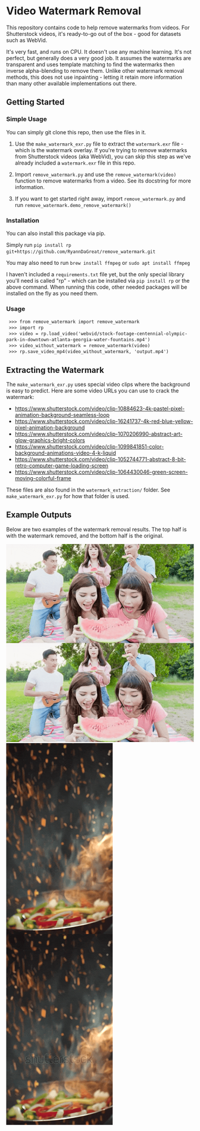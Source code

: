 # Video Watermark Removal

This repository contains code to help remove watermarks from videos. For Shutterstock videos, it's ready-to-go out of the box - good for datasets such as WebVid.

It's very fast, and runs on CPU. It doesn't use any machine learning. It's not perfect, but generally does a very good job. It assumes the watermarks are transparent and uses template matching to find the watermarks then inverse alpha-blending to remove them.
Unlike other watermark removal methods, this does not use inpainting - letting it retain more information than many other available implementations out there.

## Getting Started

### Simple Usage

You can simply git clone this repo, then use the files in it.

1. Use the `make_watermark_exr.py` file to extract the `watermark.exr` file - which is the watermark overlay. If you're trying to remove watermarks from Shutterstock videos (aka WebVid), you can skip this step as we've already included a `watermark.exr` file in this repo.

2. Import `remove_watermark.py` and use the `remove_watermark(video)` function to remove watermarks from a video. See its docstring for more information.

3. If you want to get started right away, import `remove_watermark.py` and run `remove_watermark.demo_remove_watermark()`

### Installation

You can also install this package via pip.

Simply run `pip install rp git+https://github.com/RyannDaGreat/remove_watermark.git`

You may also need to run `brew install ffmpeg` or `sudo apt install ffmpeg`

I haven't included a `requirements.txt` file yet, but the only special library you'll need is called "rp" - which can be installed via `pip install rp` or the above command. When running this code, other needed packages will be installed on the fly as you need them.

### Usage
```
 >>> from remove_watermark import remove_watermark
 >>> import rp
 >>> video = rp.load_video('webvid/stock-footage-centennial-olympic-park-in-downtown-atlanta-georgia-water-fountains.mp4')
 >>> video_without_watermark = remove_watermark(video)
 >>> rp.save_video_mp4(video_without_watermark, 'output.mp4')
```

## Extracting the Watermark

The `make_watermark_exr.py` uses special video clips where the background is easy to predict. Here are some video URLs you can use to crack the watermark:

- https://www.shutterstock.com/video/clip-10884623-4k-pastel-pixel-animation-background-seamless-loop
- https://www.shutterstock.com/video/clip-16241737-4k-red-blue-yellow-pixel-animation-background
- https://www.shutterstock.com/video/clip-1070206990-abstract-art-glow-graphics-bright-colors
- https://www.shutterstock.com/video/clip-1099841851-color-background-animations-video-4-k-liquid
- https://www.shutterstock.com/video/clip-1052744771-abstract-8-bit-retro-computer-game-loading-screen
- https://www.shutterstock.com/video/clip-1064430046-green-screen-moving-colorful-frame

These files are also found in the `watermark_extraction/` folder. See `make_watermark_exr.py` for how that folder is used.

## Example Outputs

Below are two examples of the watermark removal results. The top half is with the watermark removed, and the bottom half is the original.

![Friends Eat Watermelon Happily and Enjoy Go on a Picnic](assets/stock-footage-friends-eat-watermelon-happily-and-enjoy-go-on-a-picnic.gif)
![Closeup of Chef Preparing and Throwing Vegetable Mix on Frying Pan on Fire Preparation Fresh](assets/stock-footage-closeup-of-chef-preparing-and-throwing-vegetable-mix-on-frying-pan-on-fire-preparation-fresh.gif)

